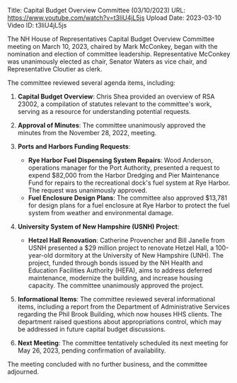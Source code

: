 Title: Capital Budget Overview Committee (03/10/2023)
URL: https://www.youtube.com/watch?v=t3liU4jL5js
Upload Date: 2023-03-10
Video ID: t3liU4jL5js

The NH House of Representatives Capital Budget Overview Committee meeting on March 10, 2023, chaired by Mark McConkey, began with the nomination and election of committee leadership. Representative McConkey was unanimously elected as chair, Senator Waters as vice chair, and Representative Cloutier as clerk. 

The committee reviewed several agenda items, including:

1. **Capital Budget Overview**: Chris Shea provided an overview of RSA 23002, a compilation of statutes relevant to the committee's work, serving as a resource for understanding potential requests.

2. **Approval of Minutes**: The committee unanimously approved the minutes from the November 28, 2022, meeting.

3. **Ports and Harbors Funding Requests**:
   - **Rye Harbor Fuel Dispensing System Repairs**: Wood Anderson, operations manager for the Port Authority, presented a request to expend $82,000 from the Harbor Dredging and Pier Maintenance Fund for repairs to the recreational dock's fuel system at Rye Harbor. The request was unanimously approved.
   - **Fuel Enclosure Design Plans**: The committee also approved $13,781 for design plans for a fuel enclosure at Rye Harbor to protect the fuel system from weather and environmental damage.

4. **University System of New Hampshire (USNH) Project**:
   - **Hetzel Hall Renovation**: Catherine Provencher and Bill Janelle from USNH presented a $29 million project to renovate Hetzel Hall, a 100-year-old dormitory at the University of New Hampshire (UNH). The project, funded through bonds issued by the NH Health and Education Facilities Authority (HEFA), aims to address deferred maintenance, modernize the building, and increase housing capacity. The committee unanimously approved the project.

5. **Informational Items**: The committee reviewed several informational items, including a report from the Department of Administrative Services regarding the Phil Brook Building, which now houses HHS clients. The department raised questions about appropriations control, which may be addressed in future capital budget discussions.

6. **Next Meeting**: The committee tentatively scheduled its next meeting for May 26, 2023, pending confirmation of availability.

The meeting concluded with no further business, and the committee adjourned.
